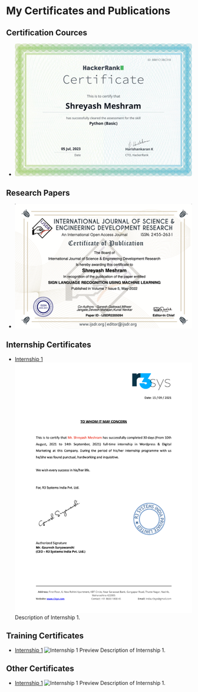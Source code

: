 # My Certificates and Publications

## Certification Cources

- [](pdfs/1688928201188.pdf)
  ![Certificate 1 Preview](image/1688928201188.png)
  

## Research Papers

- [](pdfs/IJSDR2205094_Certificate.pdf)
  ![Paper 1 Preview](image/IJSDR2205094_Certificate.png)


## Internship Certificates

- [Internship 1](pdfs/R3_system_internship.pdf)
  ![Internship 1 Preview](image/R3_system_internship.png)
  Description of Internship 1.


## Training Certificates

- [Internship 1](internship1.pdf)
  ![Internship 1 Preview](images/internship1_thumbnail.png)
  Description of Internship 1.


## Other Certificates

- [Internship 1](internship1.pdf)
  ![Internship 1 Preview](images/internship1_thumbnail.png)
  Description of Internship 1.
